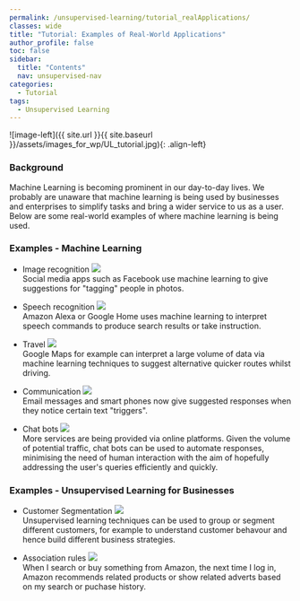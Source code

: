 ```yaml
---
permalink: /unsupervised-learning/tutorial_realApplications/
classes: wide
title: "Tutorial: Examples of Real-World Applications"
author_profile: false
toc: false
sidebar:
  title: "Contents"
  nav: unsupervised-nav
categories:
  - Tutorial
tags:
  - Unsupervised Learning
---
```



![image-left]({{ site.url }}{{ site.baseurl }}/assets/images_for_wp/UL_tutorial.jpg){: .align-left}


<h3>Background</h3>
Machine Learning is becoming prominent in our day-to-day lives.  We probably are unaware that machine learning is being used by businesses and enterprises to simplify tasks and bring a wider service to us as a user.  Below are some real-world examples of where machine learning is being used. 

<h3>Examples - Machine Learning</h3>

* Image recognition <img src="https://img.icons8.com/wired/30/000000/small-smile.png"/> <br /> 
Social media apps such as Facebook use machine learning to give suggestions for "tagging" people in photos.


* Speech recognition <img src="https://img.icons8.com/ios-glyphs/30/000000/voice-presentation--v1.png"/> <br />
Amazon Alexa or Google Home uses machine learning to interpret speech commands to produce search results or take instruction.

* Travel <img src="https://img.icons8.com/wired/64/000000/airport.png"/> <br />
Google Maps for example can interpret a large volume of data via machine learning techniques to suggest alternative quicker routes whilst driving.

* Communication <img src="https://img.icons8.com/wired/64/000000/communication.png"/> <br />
Email messages and smart phones now give suggested responses when they notice certain text "triggers".

* Chat bots <img src="https://img.icons8.com/wired/64/000000/communication.png"/> <br />
More services are being provided via online platforms.  Given the volume of potential traffic, chat bots can be used to automate responses, minimising the need of human interaction with the aim of hopefully addressing the user's queries efficiently and quickly.

<h3>Examples - Unsupervised Learning for Businesses</h3>

* Customer Segmentation <img src="https://img.icons8.com/wired/64/000000/crowd.png"/> <br />
Unsupervised learning techniques can be used to group or segment different customers, for example to understand customer behavour and hence build different business strategies.

* Association rules <img src="https://img.icons8.com/small/30/000000/reseller.png"/> <br />
When I search or buy something from Amazon, the next time I log in, Amazon recommends related products or show related adverts based on my search or puchase history.

